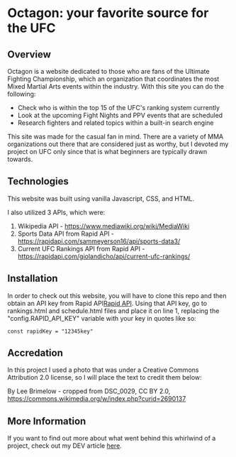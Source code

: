 # Octagon: your favorite source for the UFC

## Overview

Octagon is a website dedicated to those who are fans of the Ultimate Fighting Championship, which an organization that coordinates the most Mixed Martial Arts events within the industry. With this site you can do the following:

- Check who is within the top 15 of the UFC's ranking system currently
- Look at the upcoming Fight Nights and PPV events that are scheduled
- Research fighters and related topics within a built-in search engine

This site was made for the casual fan in mind. There are a variety of MMA organizations out there that are considered just as worthy, but I devoted my project on UFC only since that is what beginners are typically drawn towards.

## Technologies

This website was built using vanilla Javascript, CSS, and HTML.

I also utilized 3 APIs, which were:

1. Wikipedia API - https://www.mediawiki.org/wiki/MediaWiki
2. Sports Data API from Rapid API - https://rapidapi.com/sammeyerson16/api/sports-data3/
3. Current UFC Rankings API from Rapid API - https://rapidapi.com/giolandicho/api/current-ufc-rankings/

## Installation

In order to check out this website, you will have to clone this repo and then obtain an API key from Rapid API[Rapid API](https://rapidapi.com/hub). Using that API key, go to rankings.html and schedule.html files and place it on line 1, replacing the "config.RAPID_API_KEY" variable with your key in quotes like so:

`const rapidKey = "12345key"`

## Accredation

In this project I used a photo that was under a Creative Commons Attribution 2.0 license, so I will place the text to credit them below:

By Lee Brimelow - cropped from DSC_0029, CC BY 2.0, https://commons.wikimedia.org/w/index.php?curid=2690137

## More Information

If you want to find out more about what went behind this whirlwind of a project, check out my DEV article [here](https://google.com).
